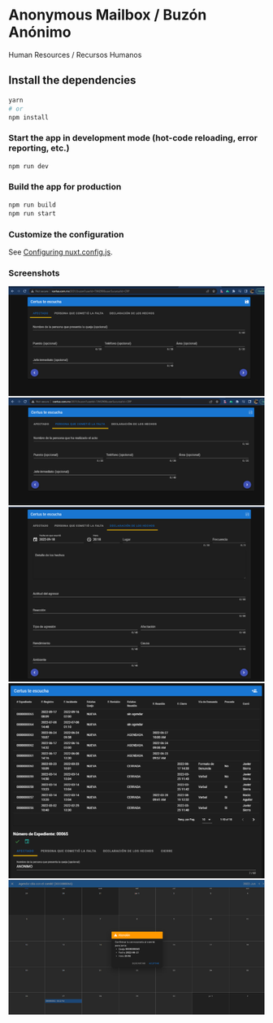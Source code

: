 # Anonymous Mailbox / Buzón Anónimo

Human Resources / Recursos Humanos

## Install the dependencies
```bash
yarn
# or
npm install
```

### Start the app in development mode (hot-code reloading, error reporting, etc.)
```bash
npm run dev
```


### Build the app for production
```bash
npm run build
npm run start
```

### Customize the configuration
See [Configuring nuxt.config.js](https://nuxtjs.org/docs/directory-structure/nuxt-config/).

### Screenshots
![1st](/images/screen1.PNG)
![Second](/images/screen2.PNG)
![Third](/images/screen3.PNG)
![Fourth](/images/screen4.PNG)
![Fifth](/images/screen5.PNG)
